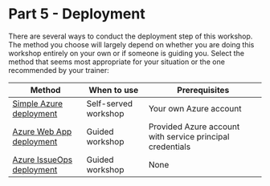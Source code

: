 # Part 5 - Deployment

There are several ways to conduct the deployment step of this workshop. The method you choose will largely depend on whether you are doing this workshop entirely on your own or if someone is guiding you. Select the method that seems most appropriate for your situation or the one recommended by your trainer:

| Method                                                         | When to use          | Prerequisites                                             |
| --------------------------------------------------------------- | -------------------- | --------------------------------------------------------- |
| [Simple Azure deployment](005-deployment-azure-simple.md)      | Self-served workshop | Your own Azure account                                    |
| [Azure Web App deployment](005-deployment-azure-webapp.md)     | Guided workshop      | Provided Azure account with service principal credentials |
| [Azure IssueOps deployment](005-deployment-azure-issue-ops.md) | Guided workshop      | None                                                      |
